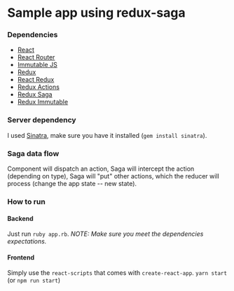 # Sample app using redux-saga

### Dependencies
- [React](https://facebook.github.io/react/)
- [React Router](https://github.com/ReactTraining/react-router)
- [Immutable JS](https://facebook.github.io/immutable-js/)
- [Redux](http://redux.js.org/)
- [React Redux](https://github.com/reactjs/react-redux)
- [Redux Actions](https://github.com/acdlite/redux-actions)
- [Redux Saga](https://github.com/redux-saga/redux-saga)
- [Redux Immutable](https://github.com/gajus/redux-immutable)

### Server dependency

I used [Sinatra](http://www.sinatrarb.com/), make sure you have it installed (`gem install sinatra`).

### Saga data flow

Component will dispatch an action, Saga will intercept the action (depending on type), Saga will "put" other actions, which the reducer will process (change the app state -- new state).

### How to run

#### Backend
Just run `ruby app.rb`.
_NOTE: Make sure you meet the dependencies expectations._

#### Frontend
Simply use the `react-scripts` that comes with `create-react-app`. `yarn start` (or `npm run start`)
